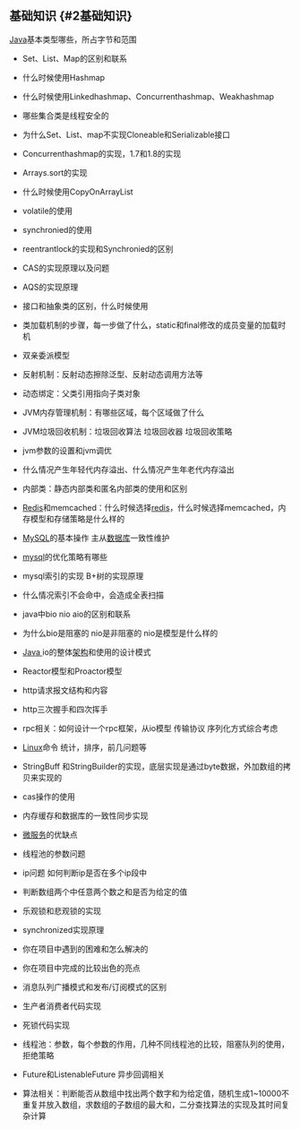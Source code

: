 ## 基础知识 {#2基础知识}

[Java](http://lib.csdn.net/base/java)基本类型哪些，所占字节和范围

* Set、List、Map的区别和联系

* 什么时候使用Hashmap

* 什么时候使用Linkedhashmap、Concurrenthashmap、Weakhashmap

* 哪些集合类是线程安全的

* 为什么Set、List、map不实现Cloneable和Serializable接口

* Concurrenthashmap的实现，1.7和1.8的实现

* Arrays.sort的实现

* 什么时候使用CopyOnArrayList

* volatile的使用

* synchronied的使用

* reentrantlock的实现和Synchronied的区别

* CAS的实现原理以及问题

* AQS的实现原理

* 接口和抽象类的区别，什么时候使用

* 类加载机制的步骤，每一步做了什么，static和final修改的成员变量的加载时机

* 双亲委派模型

* 反射机制：反射动态擦除泛型、反射动态调用方法等

* 动态绑定：父类引用指向子类对象

* JVM内存管理机制：有哪些区域，每个区域做了什么

* JVM垃圾回收机制：垃圾回收算法 垃圾回收器 垃圾回收策略

* jvm参数的设置和jvm调优

* 什么情况产生年轻代内存溢出、什么情况产生年老代内存溢出

* 内部类：静态内部类和匿名内部类的使用和区别

* [Redis](http://lib.csdn.net/base/redis)和memcached：什么时候选择[redis](http://lib.csdn.net/base/redis)，什么时候选择memcached，内存模型和存储策略是什么样的

* [MySQL](http://lib.csdn.net/base/mysql)的基本操作 主从[数据库](http://lib.csdn.net/base/mysql)一致性维护

* [mysql](http://lib.csdn.net/base/mysql)的优化策略有哪些

* mysql索引的实现 B+树的实现原理

* 什么情况索引不会命中，会造成全表扫描

* java中bio nio aio的区别和联系

* 为什么bio是阻塞的 nio是非阻塞的 nio是模型是什么样的

* [Java ](http://lib.csdn.net/base/java)io的整体[架构](http://lib.csdn.net/base/architecture)和使用的设计模式

* Reactor模型和Proactor模型

* http请求报文结构和内容

* http三次握手和四次挥手

* rpc相关：如何设计一个rpc框架，从io模型 传输协议 序列化方式综合考虑

* [Linux](http://lib.csdn.net/base/linux)命令 统计，排序，前几问题等

* StringBuff 和StringBuilder的实现，底层实现是通过byte数据，外加数组的拷贝来实现的

* cas操作的使用

* 内存缓存和数据库的一致性同步实现

* [微服务](http://lib.csdn.net/base/microservice)的优缺点

* 线程池的参数问题

* ip问题 如何判断ip是否在多个ip段中

* 判断数组两个中任意两个数之和是否为给定的值

* 乐观锁和悲观锁的实现

* synchronized实现原理

* 你在项目中遇到的困难和怎么解决的

* 你在项目中完成的比较出色的亮点

* 消息队列广播模式和发布/订阅模式的区别

* 生产者消费者代码实现

* 死锁代码实现

* 线程池：参数，每个参数的作用，几种不同线程池的比较，阻塞队列的使用，拒绝策略

* Future和ListenableFuture 异步回调相关

* 算法相关：判断能否从数组中找出两个数字和为给定值，随机生成1~10000不重复并放入数组，求数组的子数组的最大和，二分查找算法的实现及其时间复杂计算



